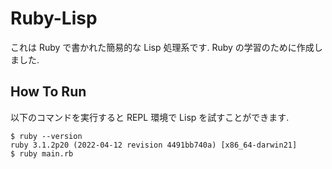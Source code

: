 # Ruby-Lisp

これは Ruby で書かれた簡易的な Lisp 処理系です.
Ruby の学習のために作成しました.

## How To Run

以下のコマンドを実行すると REPL 環境で Lisp を試すことができます.

```
$ ruby --version
ruby 3.1.2p20 (2022-04-12 revision 4491bb740a) [x86_64-darwin21]
$ ruby main.rb
```
